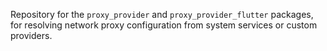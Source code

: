 Repository for the `proxy_provider` and `proxy_provider_flutter` packages, for
resolving network proxy configuration from system services or custom providers.
